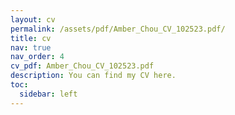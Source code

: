 ```yaml
---
layout: cv
permalink: /assets/pdf/Amber_Chou_CV_102523.pdf/
title: cv
nav: true
nav_order: 4
cv_pdf: Amber_Chou_CV_102523.pdf
description: You can find my CV here.
toc:
  sidebar: left
---
```

